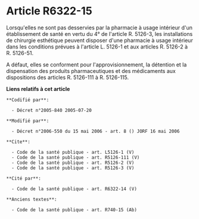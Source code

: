 # Article R6322-15

Lorsqu'elles ne sont pas desservies par la pharmacie à usage intérieur d'un établissement de santé en vertu du 4° de
l'article R. 5126-3, les installations de chirurgie esthétique peuvent disposer d'une pharmacie à usage intérieur dans les
conditions prévues à l'article L. 5126-1 et aux articles R. 5126-2 à R. 5126-51. 

A défaut, elles se conforment pour l'approvisionnement, la détention et la dispensation des produits pharmaceutiques et des
médicaments aux dispositions des articles R. 5126-111 à R. 5126-115.

**Liens relatifs à cet article**

	**Codifié par**:

	  - Décret n°2005-840 2005-07-20

	**Modifié par**:

	  - Décret n°2006-550 du 15 mai 2006 - art. 8 () JORF 16 mai 2006

	**Cite**:

	  - Code de la santé publique - art. L5126-1 (V)
	  - Code de la santé publique - art. R5126-111 (V)
	  - Code de la santé publique - art. R5126-2 (V)
	  - Code de la santé publique - art. R5126-3 (V)

	**Cité par**:

	  - Code de la santé publique - art. R6322-14 (V)

	**Anciens textes**:

	  - Code de la santé publique - art. R740-15 (Ab)
